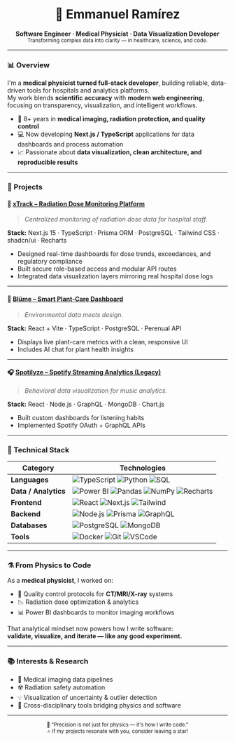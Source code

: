 <!-- 🌌 GitHub Profile README – Physicist/Data Scientist Look -->

<h1 align="center">🧠 Emmanuel Ramírez</h1>
<p align="center">
  <b>Software Engineer · Medical Physicist · Data Visualization Developer</b><br>
  <sub>Transforming complex data into clarity — in healthcare, science, and code.</sub>
</p>

---

### 📊 Overview

I'm a **medical physicist turned full-stack developer**, building reliable, data-driven tools for hospitals and analytics platforms.  
My work blends **scientific accuracy** with **modern web engineering**, focusing on transparency, visualization, and intelligent workflows.

- 🩻 8+ years in **medical imaging, radiation protection, and quality control**  
- 💻 Now developing **Next.js / TypeScript** applications for data dashboards and process automation  
- 📈 Passionate about **data visualization, clean architecture, and reproducible results**

---

### 🧪 Projects

#### 🩻 [xTrack – Radiation Dose Monitoring Platform](https://github.com/whinstonsmit/xtrack)
> *Centralized monitoring of radiation dose data for hospital staff.*

**Stack:** Next.js 15 · TypeScript · Prisma ORM · PostgreSQL · Tailwind CSS · shadcn/ui · Recharts  
- Designed real-time dashboards for dose trends, exceedances, and regulatory compliance  
- Built secure role-based access and modular API routes  
- Integrated data visualization layers mirroring real hospital dose logs  

---

#### 🌱 [Blüme – Smart Plant-Care Dashboard](https://github.com/whinstonsmit/blume)
> *Environmental data meets design.*

**Stack:** React + Vite · TypeScript · PostgreSQL · Perenual API  
- Displays live plant-care metrics with a clean, responsive UI  
- Includes AI chat for plant health insights  

---

#### 🎧 [Spotilyze – Spotify Streaming Analytics (Legacy)](https://github.com/whinstonsmit/spotilyze)
> *Behavioral data visualization for music analytics.*

**Stack:** React · Node.js · GraphQL · MongoDB · Chart.js  
- Built custom dashboards for listening habits  
- Implemented Spotify OAuth + GraphQL APIs  

---

### 🧠 Technical Stack

| Category | Technologies |
|-----------|---------------|
| **Languages** | ![TypeScript](https://img.shields.io/badge/TypeScript-3178C6?logo=typescript&logoColor=white) ![Python](https://img.shields.io/badge/Python-3776AB?logo=python&logoColor=white) ![SQL](https://img.shields.io/badge/SQL-003B57?logo=postgresql&logoColor=white) |
| **Data / Analytics** | ![Power BI](https://img.shields.io/badge/Power_BI-F2C811?logo=powerbi&logoColor=black) ![Pandas](https://img.shields.io/badge/Pandas-150458?logo=pandas&logoColor=white) ![NumPy](https://img.shields.io/badge/NumPy-013243?logo=numpy&logoColor=white) ![Recharts](https://img.shields.io/badge/Recharts-FF6384?logo=chartdotjs&logoColor=white) |
| **Frontend** | ![React](https://img.shields.io/badge/React-20232A?logo=react&logoColor=61DAFB) ![Next.js](https://img.shields.io/badge/Next.js-000000?logo=nextdotjs) ![Tailwind](https://img.shields.io/badge/Tailwind-38B2AC?logo=tailwindcss&logoColor=white) |
| **Backend** | ![Node.js](https://img.shields.io/badge/Node.js-43853D?logo=node.js&logoColor=white) ![Prisma](https://img.shields.io/badge/Prisma-2D3748?logo=prisma&logoColor=white) ![GraphQL](https://img.shields.io/badge/GraphQL-E434AA?logo=graphql&logoColor=white) |
| **Databases** | ![PostgreSQL](https://img.shields.io/badge/PostgreSQL-336791?logo=postgresql&logoColor=white) ![MongoDB](https://img.shields.io/badge/MongoDB-4EA94B?logo=mongodb&logoColor=white) |
| **Tools** | ![Docker](https://img.shields.io/badge/Docker-2496ED?logo=docker&logoColor=white) ![Git](https://img.shields.io/badge/Git-F05032?logo=git&logoColor=white) ![VSCode](https://img.shields.io/badge/VSCode-0078D4?logo=visualstudiocode&logoColor=white) |

---

### ⚗️ From Physics to Code

As a **medical physicist**, I worked on:
- 🧾 Quality control protocols for **CT/MRI/X-ray** systems  
- 📉 Radiation dose optimization & analytics  
- 📊 Power BI dashboards to monitor imaging workflows  

That analytical mindset now powers how I write software:  
**validate, visualize, and iterate — like any good experiment.**

---

### 📚 Interests & Research

- 🧬 Medical imaging data pipelines  
- ☢️ Radiation safety automation  
- 💡 Visualization of uncertainty & outlier detection  
- 🧩 Cross-disciplinary tools bridging physics and software  

---

<p align="center">
  <sub>🔭 “Precision is not just for physics — it's how I write code.”</sub><br>
  <sub>⭐ If my projects resonate with you, consider leaving a star!</sub>
</p>
